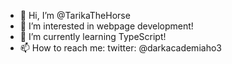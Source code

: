 - 👋 Hi, I’m @TarikaTheHorse
- 👀 I’m interested in webpage development!
- 🌱 I’m currently learning TypeScript!
- 📫 How to reach me: twitter: @darkacademiaho3

<!---
TarikaTheHorse/TarikaTheHorse is a ✨ special ✨ repository because its `README.md` (this file) appears on your GitHub profile.
You can click the Preview link to take a look at your changes.
--->
